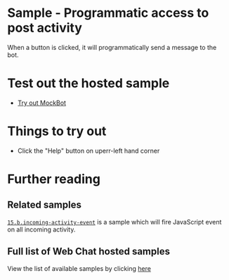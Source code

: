 # Sample - Programmatic access to post activity

When a button is clicked, it will programmatically send a message to the bot.

# Test out the hosted sample

- [Try out MockBot](https://microsoft.github.io/BotFramework-WebChat/15.c.programmatic-post-activity)

# Things to try out

- Click the "Help" button on uperr-left hand corner

# Further reading

## Related samples

[`15.b.incoming-activity-event`](https://github.com/Microsoft/BotFramework-WebChat/tree/master/samples/15.a.incoming-activity-event) is a sample which will fire JavaScript event on all incoming activity.

## Full list of Web Chat hosted samples

View the list of available samples by clicking [here](https://github.com/Microsoft/BotFramework-WebChat/tree/master/samples)
